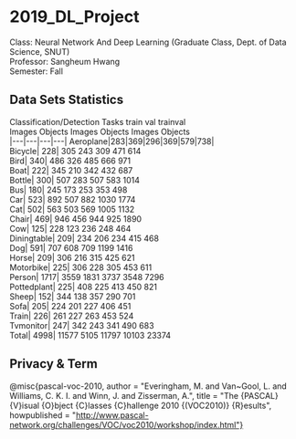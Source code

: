 # 2019_DL_Project

Class: Neural Network And Deep Learning (Graduate Class, Dept. of Data Science, SNUT) \
Professor: Sangheum Hwang \
Semester: Fall 


## Data Sets Statistics 
Classification/Detection Tasks
                  train	           val	         trainval <br>
              Images	Objects	Images	Objects	Images	Objects <br>
|---|---|---|---|
Aeroplane|283|369|296|369|579|738| <br>
Bicycle|	       228|	    305	   243	   309	   471	    614 <br>
Bird|	         340|	    486	   326	   485	   666	    971	<br>
Boat|	         222|	    345	   210	   342	   432	    687	<br>
Bottle|	       300|	    507	   283	   507	   583	   1014	<br>
Bus|	           180|	    245	   173	   253	   353	    498	<br>
Car|	           523|	    892	   507	   882	  1030	   1774	<br>
Cat|	           502|	    563	   503	   569	  1005	   1132	<br>
Chair|	         469|	    946	   456	   944	   925	   1890	<br>
Cow|	           125|	    228	   123	   236	   248	    464	<br>
Diningtable|    209|	    234	   206	   234	   415	    468	<br>
Dog|	           591|	    707	   608	   709	  1199	   1416	<br>
Horse|	         209|	    306	   216	   315	   425	    621	<br>
Motorbike|	     225|	    306	   228	   305	   453	    611	<br>
Person|	      1717|	   3559	  1831	  3737	  3548	   7296	<br>
Pottedplant|	   225|	    408	   225	   413	   450	    821	<br>
Sheep|	         152|	    344	   138	   357	   290	    701	<br>
Sofa|	         205|	    224	   201	   227	   406	    451	<br>
Train|	         226|	    261	   227	   263	   453	    524	<br>
Tvmonitor|	     247|	    342	   243	   341	   490	    683	<br>
Total|       	4998|	  11577	  5105	 11797	 10103	  23374	<br>


## Privacy & Term 
@misc{pascal-voc-2010,
	author = "Everingham, M. and Van~Gool, L. and Williams, C. K. I. and Winn, J. and Zisserman, A.",
	title = "The {PASCAL} {V}isual {O}bject {C}lasses {C}hallenge 2010 {(VOC2010)} {R}esults",
	howpublished = "http://www.pascal-network.org/challenges/VOC/voc2010/workshop/index.html"}
